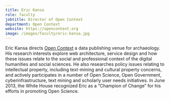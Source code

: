```yaml
---
title: Eric Kansa
role: faculty
jobtitle: Director of Open Context
department: Open Context
website: https://opencontext.org
image: /images/faculty/eric-kansa.jpg
---
```


Eric Kansa directs [Open Context](http://opencontext.org) a data publishing venue for archaeology. His research interests explore web architecture, service design and how these issues relate to the social and professional context of the digital humanities and social sciences. He also researches policy issues relating to intellectual property, including text-mining and cultural property concerns, and actively participates in a number of Open Science, Open Government, cyberinfrastructure, text mining and scholarly user needs initiatives. In June 2013, the White House recognized Eric as a “Champion of Change” for his efforts in promoting Open Science.

 